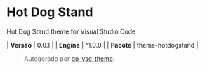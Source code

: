 # Hot Dog Stand

Hot Dog Stand theme for Visual Studio Code

| **Versão** | 0.0.1 |
| **Engine** | ^1.0.0 |
| **Pacote** | theme-hotdogstand |

> Autogerado por [go-vsc-theme](https://github.com/natalbu/go-vsc-theme).
